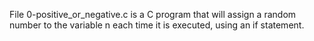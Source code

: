  File 0-positive_or_negative.c is a C program that will assign a random number to the variable n each time it is executed, using an if statement.
